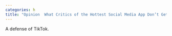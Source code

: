 ```yaml
---
categories: h
title: "Opinion  What Critics of the Hottest Social Media App Don’t Get"
---
```

A defense of TikTok.